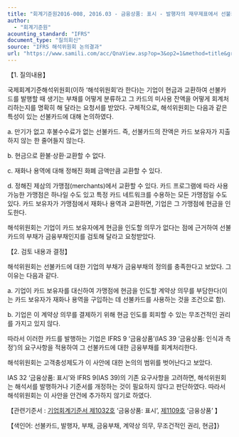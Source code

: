 ```yaml
---
title: "회계기준원2016-008, 2016.03 - 금융상품: 표시 - 발행자의 재무제표에서 선불카드 부채의 분류(IAS 32 ‘금융상품: 표시’)"
author:
  - "회계기준원"
acounting_standard: "IFRS"
document_type: "질의회신"
source: "IFRS 해석위원회 논의결과"
url: "https://www.samili.com/acc/QnaView.asp?op=3&op2=1&method=title&group=2123-15;1&orgcode=2&searchword=&page=10&code=%ED%9A%8C%EA%B3%84%EA%B8%B0%EC%A4%80%EC%9B%902016%2D008%3A20160331"
---
```

【1. 질의내용】

국제회계기준해석위원회(이하 ‘해석위원회’라 한다)는 기업이 현금과 교환하여 선불카드를 발행할 때 생기는 부채를 어떻게 분류하고 그 카드의 미사용 잔액을 어떻게 회계처리하는지를 명확히 해 달라는 요청서를 받았다. 구체적으로, 해석위원회는 다음과 같은 특성이 있는 선불카드에 대해 논의하였다.

a. 만기가 없고 후불수수료가 없는 선불카드. 즉, 선불카드의 잔액은 카드 보유자가 지출하지 않는 한 줄어들지 않는다.

b. 현금으로 환불·상환·교환할 수 없다.

c. 재화나 용역에 대해 정해진 화폐 금액만큼 교환할 수 있다.

d. 정해진 제삼의 가맹점(merchants)에서 교환할 수 있다. 카드 프로그램에 따라 사용가능한 가맹점은 하나일 수도 있고 특정 카드 네트워크를 수용하는 모든 가맹점일 수도 있다. 카드 보유자가 가맹점에서 재화나 용역과 교환하면, 기업은 그 가맹점에 현금을 인도한다.

해석위원회는 기업이 카드 보유자에게 현금을 인도할 의무가 없다는 점에 근거하여 선불카드의 부채가 금융부채인지를 검토해 달라고 요청받았다.

  

【2. 검토 내용과 결정】

해석위원회는 선불카드에 대한 기업의 부채가 금융부채의 정의를 충족한다고 보았다. 그 이유는 다음과 같다.

a. 기업이 카드 보유자를 대신하여 가맹점에 현금을 인도할 계약상 의무를 부담한다(이는 카드 보유자가 재화나 용역을 구입하는 데 선불카드를 사용하는 것을 조건으로 함).

b. 기업은 이 계약상 의무를 결제하기 위해 현금 인도를 회피할 수 있는 무조건적인 권리를 가지고 있지 않다.

따라서 이러한 카드를 발행하는 기업은 IFRS 9 ‘금융상품’(IAS 39 ‘금융상품: 인식과 측정’)의 요구사항을 적용하여 그 선불카드에 대한 금융부채를 회계처리한다.

해석위원회는 고객충성제도가 이 사안에 대한 논의의 범위를 벗어난다고 보았다.

IAS 32 ‘금융상품: 표시’와 IFRS 9(IAS 39)의 기존 요구사항을 고려하면, 해석위원회는 해석서를 발행하거나 기준서를 개정하는 것이 필요하지 않다고 판단하였다. 따라서 해석위원회는 이 사안을 안건에 추가하지 않기로 하였다.

  

【관련기준서 : [기업회계기준서 제1032호](https://www.samili.com/acc/) ‘금융상품: 표시’, [제1109호](https://www.samili.com/acc/) ‘금융상품’ 】

【색인어: 선불카드, 발행자, 부채, 금융부채, 계약상 의무, 무조건적인 권리, 현금】}